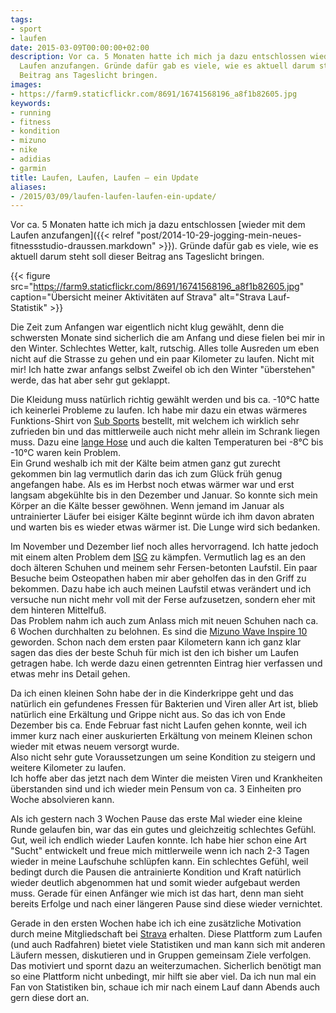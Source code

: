 ```yaml
---
tags:
- sport
- laufen
date: 2015-03-09T00:00:00+02:00
description: Vor ca. 5 Monaten hatte ich mich ja dazu entschlossen wieder mit dem
  Laufen anzufangen. Gründe dafür gab es viele, wie es aktuell darum steht soll dieser
  Beitrag ans Tageslicht bringen.
images:
- https://farm9.staticflickr.com/8691/16741568196_a8f1b82605.jpg
keywords: 
- running
- fitness
- kondition
- mizuno
- nike
- adidias
- garmin
title: Laufen, Laufen, Laufen – ein Update
aliases:
- /2015/03/09/laufen-laufen-laufen-ein-update/
---
```


Vor ca. 5 Monaten hatte ich mich ja dazu entschlossen [wieder mit dem Laufen anzufangen]({{< relref "post/2014-10-29-jogging-mein-neues-fitnessstudio-draussen.markdown" >}}). Gründe dafür gab es viele, wie es aktuell darum steht soll dieser Beitrag ans Tageslicht bringen.

{{< figure src="https://farm9.staticflickr.com/8691/16741568196_a8f1b82605.jpg" caption="Übersicht meiner Aktivitäten auf Strava" alt="Strava Lauf-Statistik" >}}

Die Zeit zum Anfangen war eigentlich nicht klug gewählt, denn die schwersten Monate sind sicherlich die am Anfang und diese fielen bei mir in den Winter. Schlechtes Wetter, kalt, rutschig. Alles tolle Ausreden um eben nicht auf die Strasse zu gehen und ein paar Kilometer zu laufen. Nicht mit mir! Ich hatte zwar anfangs selbst Zweifel ob ich den Winter "überstehen" werde, das hat aber sehr gut geklappt.

Die Kleidung muss natürlich richtig gewählt werden und bis ca. -10°C hatte ich keinerlei Probleme zu laufen. Ich habe mir dazu ein etwas wärmeres Funktions-Shirt von [Sub Sports](http://www.amazon.de/gp/product/B00AO6GSAQ/ref=as_li_tl?ie=UTF8&camp=1638&creative=19454&creativeASIN=B00AO6GSAQ&linkCode=as2&tag=renblo07-21&linkId=7AJQM4QNJOZU3XAU) bestellt, mit welchem ich wirklich sehr zufrieden bin und das mittlerweile auch nicht mehr allein im Schrank liegen muss. Dazu eine [lange Hose](http://www.amazon.de/gp/product/B007CYAAXE/ref=as_li_tl?ie=UTF8&camp=1638&creative=19454&creativeASIN=B007CYAAXE&linkCode=as2&tag=renblo07-21&linkId=BSVI64BF3QEMI2VZ) und auch die kalten Temperaturen bei -8°C bis -10°C waren kein Problem.  
Ein Grund weshalb ich mit der Kälte beim atmen ganz gut zurecht gekommen bin lag vermutlich darin das ich zum Glück früh genug angefangen habe. Als es im Herbst noch etwas wärmer war und erst langsam abgekühlte bis in den Dezember und Januar. So konnte sich mein Körper an die Kälte besser gewöhnen. Wenn jemand im Januar als untrainierter Läufer bei eisiger Kälte beginnt würde ich ihm davon abraten und warten bis es wieder etwas wärmer ist. Die Lunge wird sich bedanken.  

Im November und Dezember lief noch alles hervorragend. Ich hatte jedoch mit einem alten Problem dem [ISG](https://de.wikipedia.org/wiki/Iliosakralgelenk) zu kämpfen. Vermutlich lag es an den doch älteren Schuhen und meinem sehr Fersen-betonten Laufstil. Ein paar Besuche beim Osteopathen haben mir aber geholfen das in den Griff zu bekommen. Dazu habe ich auch meinen Laufstil etwas verändert und ich versuche nun nicht mehr voll mit der Ferse aufzusetzen, sondern eher mit dem hinteren Mittelfuß.  
Das Problem nahm ich auch zum Anlass mich mit neuen Schuhen nach ca. 6 Wochen durchhalten zu belohnen. Es sind die [Mizuno Wave Inspire 10](http://www.amazon.de/s/?_encoding=UTF8&camp=1638&creative=19454&field-keywords=mizuno%20wave%20inspire%2010%20Herren&linkCode=ur2&rh=n%3A16435051%2Ck%3Amizuno%20wave%20inspire%2010%20Herren&site-redirect=de&tag=renblo07-21&url=search-alias%3Dsports&linkId=FA4R7EZ2M7J4MQHY) geworden. Schon nach dem ersten paar Kilometern kann ich ganz klar sagen das dies der beste Schuh für mich ist den ich bisher um Laufen getragen habe. Ich werde dazu einen getrennten Eintrag hier verfassen und etwas mehr ins Detail gehen.

Da ich einen kleinen Sohn habe der in die Kinderkrippe geht und das natürlich ein gefundenes Fressen für Bakterien und Viren aller Art ist, blieb natürlich eine Erkältung und Grippe nicht aus. So das ich von Ende Dezember bis ca. Ende Februar fast nicht Laufen gehen konnte, weil ich immer kurz nach einer auskurierten Erkältung von meinem Kleinen schon wieder mit etwas neuem versorgt wurde.  
Also nicht sehr gute Voraussetzungen um seine Kondition zu steigern und weitere Kilometer zu laufen.  
Ich hoffe aber das jetzt nach dem Winter die meisten Viren und Krankheiten überstanden sind und ich wieder mein Pensum von ca. 3 Einheiten pro Woche absolvieren kann.

Als ich gestern nach 3 Wochen Pause das erste Mal wieder eine kleine Runde gelaufen bin, war das ein gutes und gleichzeitig schlechtes Gefühl. Gut, weil ich endlich wieder Laufen konnte. Ich habe hier schon eine Art "Sucht" entwickelt und freue mich mittlerweile wenn ich nach 2-3 Tagen wieder in meine Laufschuhe schlüpfen kann. Ein schlechtes Gefühl, weil bedingt durch die Pausen die antrainierte Kondition und Kraft natürlich wieder deutlich abgenommen hat und somit wieder aufgebaut werden muss. Gerade für einen Anfänger wie mich ist das hart, denn man sieht bereits Erfolge und nach einer längeren Pause sind diese wieder vernichtet.

Gerade in den ersten Wochen habe ich ich eine zusätzliche Motivation durch meine Mitgliedschaft bei [Strava](http://strava.com) erhalten. Diese Plattform zum Laufen (und auch Radfahren) bietet viele Statistiken und man kann sich mit anderen Läufern messen, diskutieren und in Gruppen gemeinsam Ziele verfolgen. Das motiviert und spornt dazu an weiterzumachen. Sicherlich benötigt man so eine Plattform nicht unbedingt, mir hilft sie aber viel. Da ich nun mal ein Fan von Statistiken bin, schaue ich mir nach einem Lauf dann Abends auch gern diese dort an.

